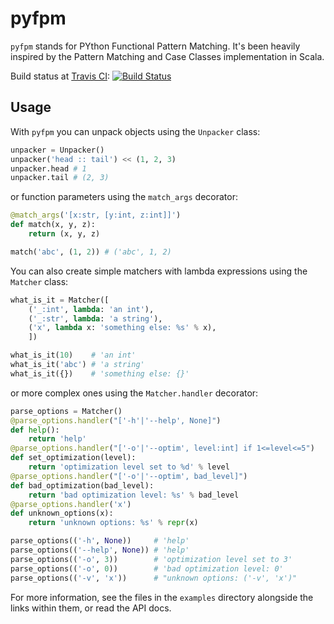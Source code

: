 # pyfpm

`pyfpm` stands for PYthon Functional Pattern Matching. It's been heavily
inspired by the Pattern Matching and Case Classes implementation in Scala.

Build status at [Travis CI](http://travis-ci.org/): [![Build Status](https://secure.travis-ci.org/martinblech/pyfpm.png)](http://travis-ci.org/martinblech/pyfpm)

## Usage

With `pyfpm` you can unpack objects using the `Unpacker` class:

```python
unpacker = Unpacker()
unpacker('head :: tail') << (1, 2, 3)
unpacker.head # 1
unpacker.tail # (2, 3)
```

or function parameters using the `match_args` decorator:

```python
@match_args('[x:str, [y:int, z:int]]')
def match(x, y, z):
    return (x, y, z)

match('abc', (1, 2)) # ('abc', 1, 2)
```

You can also create simple matchers with lambda expressions using the `Matcher`
class:

```python
what_is_it = Matcher([
    ('_:int', lambda: 'an int'),
    ('_:str', lambda: 'a string'),
    ('x', lambda x: 'something else: %s' % x),
    ])

what_is_it(10)    # 'an int'
what_is_it('abc') # 'a string'
what_is_it({})    # 'something else: {}'
```

or more complex ones using the `Matcher.handler` decorator:

```python
parse_options = Matcher()
@parse_options.handler("['-h'|'--help', None]")
def help():
    return 'help'
@parse_options.handler("['-o'|'--optim', level:int] if 1<=level<=5")
def set_optimization(level):
    return 'optimization level set to %d' % level
@parse_options.handler("['-o'|'--optim', bad_level]")
def bad_optimization(bad_level):
    return 'bad optimization level: %s' % bad_level
@parse_options.handler('x')
def unknown_options(x):
    return 'unknown options: %s' % repr(x)

parse_options(('-h', None))     # 'help'
parse_options(('--help', None)) # 'help'
parse_options(('-o', 3))        # 'optimization level set to 3'
parse_options(('-o', 0))        # 'bad optimization level: 0'
parse_options(('-v', 'x'))      # "unknown options: ('-v', 'x')"
```

For more information, see the files in the `examples` directory alongside the
links within them, or read the API docs.
